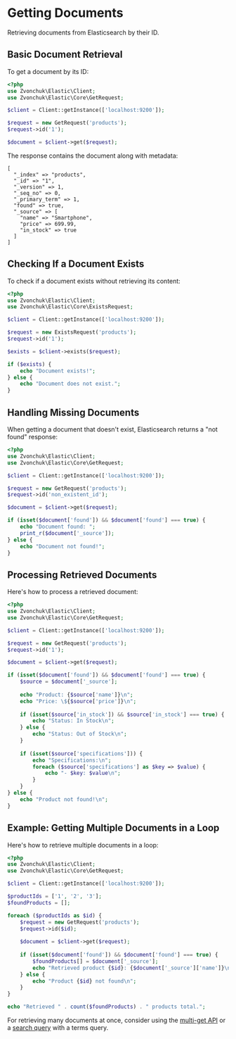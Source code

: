 # Getting Documents

Retrieving documents from Elasticsearch by their ID.

## Basic Document Retrieval

To get a document by its ID:

```php
<?php
use Zvonchuk\Elastic\Client;
use Zvonchuk\Elastic\Core\GetRequest;

$client = Client::getInstance(['localhost:9200']);

$request = new GetRequest('products');
$request->id('1');

$document = $client->get($request);
```

The response contains the document along with metadata:

```
[
  "_index" => "products",
  "_id" => "1",
  "_version" => 1,
  "_seq_no" => 0,
  "_primary_term" => 1,
  "found" => true,
  "_source" => [
    "name" => "Smartphone",
    "price" => 699.99,
    "in_stock" => true
  ]
]
```

## Checking If a Document Exists

To check if a document exists without retrieving its content:

```php
<?php
use Zvonchuk\Elastic\Client;
use Zvonchuk\Elastic\Core\ExistsRequest;

$client = Client::getInstance(['localhost:9200']);

$request = new ExistsRequest('products');
$request->id('1');

$exists = $client->exists($request);

if ($exists) {
    echo "Document exists!";
} else {
    echo "Document does not exist.";
}
```

## Handling Missing Documents

When getting a document that doesn't exist, Elasticsearch returns a "not found" response:

```php
<?php
use Zvonchuk\Elastic\Client;
use Zvonchuk\Elastic\Core\GetRequest;

$client = Client::getInstance(['localhost:9200']);

$request = new GetRequest('products');
$request->id('non_existent_id');

$document = $client->get($request);

if (isset($document['found']) && $document['found'] === true) {
    echo "Document found: ";
    print_r($document['_source']);
} else {
    echo "Document not found!";
}
```

## Processing Retrieved Documents

Here's how to process a retrieved document:

```php
<?php
use Zvonchuk\Elastic\Client;
use Zvonchuk\Elastic\Core\GetRequest;

$client = Client::getInstance(['localhost:9200']);

$request = new GetRequest('products');
$request->id('1');

$document = $client->get($request);

if (isset($document['found']) && $document['found'] === true) {
    $source = $document['_source'];
    
    echo "Product: {$source['name']}\n";
    echo "Price: \${$source['price']}\n";
    
    if (isset($source['in_stock']) && $source['in_stock'] === true) {
        echo "Status: In Stock\n";
    } else {
        echo "Status: Out of Stock\n";
    }
    
    if (isset($source['specifications'])) {
        echo "Specifications:\n";
        foreach ($source['specifications'] as $key => $value) {
            echo "- $key: $value\n";
        }
    }
} else {
    echo "Product not found!\n";
}
```

## Example: Getting Multiple Documents in a Loop

Here's how to retrieve multiple documents in a loop:

```php
<?php
use Zvonchuk\Elastic\Client;
use Zvonchuk\Elastic\Core\GetRequest;

$client = Client::getInstance(['localhost:9200']);

$productIds = ['1', '2', '3'];
$foundProducts = [];

foreach ($productIds as $id) {
    $request = new GetRequest('products');
    $request->id($id);
    
    $document = $client->get($request);
    
    if (isset($document['found']) && $document['found'] === true) {
        $foundProducts[] = $document['_source'];
        echo "Retrieved product {$id}: {$document['_source']['name']}\n";
    } else {
        echo "Product {$id} not found\n";
    }
}

echo "Retrieved " . count($foundProducts) . " products total.";
```

For retrieving many documents at once, consider using the [multi-get API](https://www.elastic.co/guide/en/elasticsearch/reference/current/docs-multi-get.html) or a [search query](../queries/) with a terms query.
